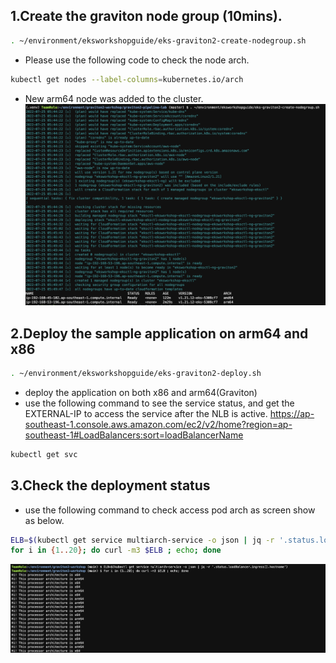 ## 1.Create the graviton node group (10mins).
```bash
. ~/environment/eksworkshopguide/eks-graviton2-create-nodegroup.sh

```
* Please use the following code to check the node arch.
```bash
kubectl get nodes --label-columns=kubernetes.io/arch

```
* New arm64 node was added to the cluster.
![graviton-node](./screenshots/3-Graviton-nodegroup.png)

## 2.Deploy the sample application on arm64 and x86
```bash
. ~/environment/eksworkshopguide/eks-graviton2-deploy.sh

```
* deploy the application on both x86 and arm64(Graviton)
* use the following command to see the service status, and get the EXTERNAL-IP to access the service after the NLB is active. https://ap-southeast-1.console.aws.amazon.com/ec2/v2/home?region=ap-southeast-1#LoadBalancers:sort=loadBalancerName
```bash
kubectl get svc

```

## 3.Check the deployment status
* use the following command to check access pod arch as screen show as below.
```bash
ELB=$(kubectl get service multiarch-service -o json | jq -r '.status.loadBalancer.ingress[].hostname')
for i in {1..20}; do curl -m3 $ELB ; echo; done

```
![arch-check](./screenshots/3-Graviton-Arch-Check.png)